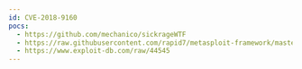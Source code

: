 ```yaml
---
id: CVE-2018-9160
pocs:
  - https://github.com/mechanico/sickrageWTF
  - https://raw.githubusercontent.com/rapid7/metasploit-framework/master/modules/auxiliary/scanner/http/http_sickrage_password_leak.rb
  - https://www.exploit-db.com/raw/44545
---
```

